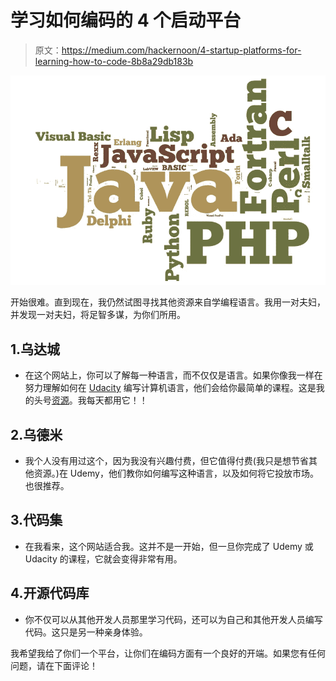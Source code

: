 # 学习如何编码的 4 个启动平台

> 原文：<https://medium.com/hackernoon/4-startup-platforms-for-learning-how-to-code-8b8a29db183b>

![](img/bb57c58b23cb0e36c1059c65a15a25d4.png)

开始很难。直到现在，我仍然试图寻找其他资源来自学编程语言。我用一对夫妇，并发现一对夫妇，将足智多谋，为你们所用。

## 1.乌达城

*   在这个网站上，你可以了解每一种语言，而不仅仅是语言。如果你像我一样在努力理解如何在 [Udacity](https://hackernoon.com/tagged/udacity) 编写计算机语言，他们会给你最简单的课程。这是我的头号[资源](https://hackernoon.com/tagged/resources)。我每天都用它！！

## 2.乌德米

*   我个人没有用过这个，因为我没有兴趣付费，但它值得付费(我只是想节省其他资源。)在 Udemy，他们教你如何编写这种语言，以及如何将它投放市场。也很推荐。

## 3.代码集

*   在我看来，这个网站适合我。这并不是一开始，但一旦你完成了 Udemy 或 Udacity 的课程，它就会变得非常有用。

## 4.开源代码库

*   你不仅可以从其他开发人员那里学习代码，还可以为自己和其他开发人员编写代码。这只是另一种亲身体验。

我希望我给了你们一个平台，让你们在编码方面有一个良好的开端。如果您有任何问题，请在下面评论！